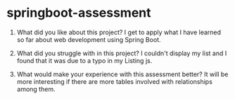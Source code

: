 # springboot-assessment

1. What did you like about this project?
    I get to apply what I have learned so far about web development using Spring Boot.


2. What did you struggle with in this project?
    I couldn't display my list and I found that it was due to a typo in my Listing js.


3. What would make your experience with this assessment better?
    It will be more interesting if there are more tables involved with relationships among them.
